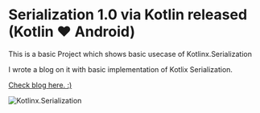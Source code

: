 # Serialization 1.0 via Kotlin released (Kotlin ❤ Android)


This is a basic Project which shows basic usecase of Kotlinx.Serialization

I wrote a blog on it with basic implementation of Kotlix Serialization.


<a href="https://medium.com/native-mobile-bits/serialization-1-0-via-kotlin-released-kotlin-android-d812e5887dc1">Check blog here. :) </a> 


![Kotlinx.Serialization](https://github.com/myJarvis/Kotlinx.serialization/raw/main/images/kotlinx_serialization.jpeg
)
